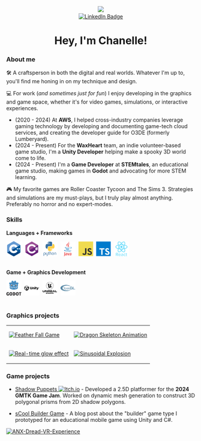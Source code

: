 <div id="header" align="center">
  <img src="https://i.giphy.com/media/v1.Y2lkPTc5MGI3NjExa2pwaXY3d3Bpc2FmODdsOHdyNnFwYjA2ZXlldmU5bDBmcXRoendxbyZlcD12MV9pbnRlcm5hbF9naWZfYnlfaWQmY3Q9cw/aIJDrOomj81MQZz2uO/giphy.gif" width="100"/>
  <div id="badges">    
    <a href="https://www.linkedin.com/in/chmosquera/">
      <img src="https://img.shields.io/badge/LinkedIn-blue?style=for-the-badge&logo=linkedin&logoColor=white" alt="LinkedIn Badge"/>
    </a>
  </div>
  <h1>Hey, I'm Chanelle!</h1>
</div>

### About me

🛠️ A craftsperson in both the digital and real worlds. Whatever I'm up to, you'll find me honing in on my technique and design.

💻 For work (_and sometimes just for fun_) I enjoy developing in the graphics and game space, whether it's for video games, simulations, or interactive experiences. 
- (2020 - 2024)  At **AWS**, I helped cross-industry companies leverage gaming technology by developing and documenting game-tech cloud services, and creating the developer guide for O3DE (formerly Lumberyard).
- (2024 - Present)  For the **WaxHeart** team, an indie volunteer-based game studio, I'm a **Unity Developer** helping make a spooky 3D world come to life.
- (2024 - Present)  I'm a **Game Developer** at **STEMtales**, an educational game studio, making games in **Godot** and advocating for more STEM learning.

🎮 My favorite games are Roller Coaster Tycoon and The Sims 3. Strategies and simulations are my must-plays, but I truly play almost anything. Preferably no horror and no expert-modes. 

### Skills
<!-- Got icons from https://github.com/devicons/devicon/tree/master/icons -->
<div>
  <p>
    <b>Languages + Frameworks</b><br>    
  </p>
  <img src="https://github.com/devicons/devicon/blob/master/icons/cplusplus/cplusplus-original.svg" title="C++" alt="C++" width="40" height="40"/>&nbsp;
  <img src="https://github.com/devicons/devicon/blob/master/icons/csharp/csharp-original.svg" title="C#" alt="C#" width="40" height="40"/>&nbsp;
  <img src="https://github.com/devicons/devicon/blob/master/icons/python/python-original-wordmark.svg" title="Python" alt="Python" width="40" height="40"/>&nbsp;
  <img src="https://github.com/devicons/devicon/blob/master/icons/java/java-original-wordmark.svg" title="Java" alt="Java" width="40" height="40"/>&nbsp;  
  <img src="https://github.com/devicons/devicon/blob/master/icons/javascript/javascript-original.svg" title="Javascript" alt="Javascript" width="40" height="40"/>&nbsp; 
  <img src="https://github.com/devicons/devicon/blob/master/icons/typescript/typescript-original.svg" title="Typescript" alt="Typescript" width="40" height="40"/>&nbsp;  
  <img src="https://github.com/devicons/devicon/blob/master/icons/react/react-original-wordmark.svg" title="React" alt="React" width="40" height="40"/>&nbsp;  
</div>
<br>
<div>
  <p>
    <b>Game + Graphics Development</b><br>    
  </p>
  <img src="https://github.com/devicons/devicon/blob/master/icons/godot/godot-original-wordmark.svg" title="Godot" alt="Godot" width="40" height="40"/>&nbsp;
  <img src="https://github.com/devicons/devicon/blob/master/icons/unity/unity-original-wordmark.svg" title="Unity" alt="Unity" width="40" height="40"/>&nbsp;
  <img src="https://github.com/devicons/devicon/blob/master/icons/unrealengine/unrealengine-original-wordmark.svg" title="Unreal" alt="Unreal" width="40" height="40"/>&nbsp;
  <img src="https://github.com/devicons/devicon/blob/master/icons/opengl/opengl-plain.svg" title="OpenGL" alt="OpenGL" width="40" height="40"/>&nbsp;
</div>
<br>

### Graphics projects
<span>
<table>
  <tr>
  <td>
    
[![Feather Fall Game](https://github-readme-stats.vercel.app/api/pin/?username=chmosquera&repo=feather-fall-game&theme=calm)](https://github.com/chmosquera/Feather-Fall-Game)
    
  </td>
  <td>
  
  [![Dragon Skeleton Animation](https://github-readme-stats.vercel.app/api/pin/?username=chmosquera&repo=dragon-skeleton-animation&theme=calm)](https://github.com/chmosquera/Dragon-Skeleton-Animation)
    
  </td>
</tr>
<tr>
  <td>
  
  [![Real-time glow effect](https://github-readme-stats.vercel.app/api/pin/?username=chmosquera&repo=real-time-glow-effect&theme=calm)](https://github.com/chmosquera/Real-Time-Glow-Effect)
    
  </td>
  <td>
  
  [![Sinusoidal Explosion](https://github-readme-stats.vercel.app/api/pin/?username=chmosquera&repo=sinusoidal-explosion&theme=calm)](https://github.com/chmosquera/Sinusoidal-Explosion)
    
  </td>
  </tr>
</table>
</span>





### Game projects
  
- [Shadow Puppets ![Itch.io](https://img.shields.io/badge/itch.io-%23FF0B34.svg?logo=Itch.io&logoColor=white)](https://tuskoub.itch.io/shadowpuppet) - Developed a 2.5D platformer for the **2024 GMTK Game Jam**. Worked on dynamic mesh generation to construct 3D polygonal prisms from 2D shadow polygons.

- [sCool Builder Game](https://chmosquera.github.io/note/sCool) - A blog post about the "builder" game type I prototyped for an educational mobile game using Unity and C#.

[![ANX-Dread-VR-Experience](https://github-readme-stats.vercel.app/api/pin/?username=chmosquera&repo=ANX-Dread-VR-Experience&theme=calm)](https://github.com/chmosquera/ANX-Dread-VR-Experience)


<!-- <div>
  <p>
    <b>Supporting tools</b><br>
    <i>Skills I’m good enough at that help me in my work.</i>
  </p>
  <img src="https://github.com/devicons/devicon/blob/master/icons/blender/blender-original.svg" title="Blender" alt="Blender" width="40" height="40"/>&nbsp;
  <img src="https://github.com/devicons/devicon/blob/master/icons/figma/figma-original.svg" title="Figma" alt="Figma" width="40" height="40"/>&nbsp;
  <img src="https://github.com/devicons/devicon/blob/master/icons/hugo/hugo-original-wordmark.svg" title="Hugo" alt="Hugo" width="40" height="40"/>&nbsp;
  <img src="https://github.com/devicons/devicon/blob/master/icons/xml/xml-original.svg" title="XML" alt="XML" width="40" height="40"/>&nbsp;
</div> -->

<!--
**chmosquera/chmosquera** is a ✨ _special_ ✨ repository because its `README.md` (this file) appears on your GitHub profile.

Here are some ideas to get you started:

- 🔭 I’m currently working on ...
- 🌱 I’m currently learning ...
- 👯 I’m looking to collaborate on ...
- 🤔 I’m looking for help with ...
- 💬 Ask me about ...
- 📫 How to reach me: ...
- 😄 Pronouns: ...
- ⚡ Fun fact: ...
-->
